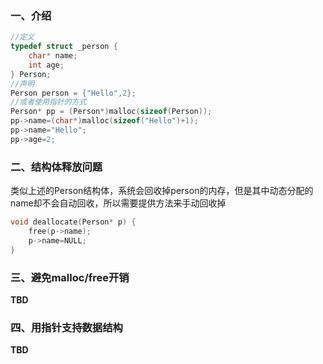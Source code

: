 ### 一、介绍
```c
//定义
typedef struct _person {
    char* name;
    int age;
} Person;
//声明
Person person = {"Hello",2};
//或者使用指针的方式
Person* pp = (Person*)malloc(sizeof(Person));
pp->name=(char*)malloc(sizeof("Hello")+1);
pp->name="Hello";
pp->age=2;
```

### 二、结构体释放问题
类似上述的Person结构体，系统会回收掉person的内存，但是其中动态分配的name却不会自动回收，所以需要提供方法来手动回收掉
```c
void deallocate(Person* p) {
    free(p->name);
    p->name=NULL;
}
```

### 三、避免malloc/free开销
**TBD**

### 四、用指针支持数据结构
**TBD**